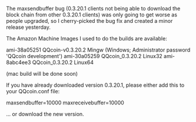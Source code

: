 The maxsendbuffer bug (0.3.20.1 clients not being able to download the block chain from other 0.3.20.1 clients) was only going to get
worse as people upgraded, so I cherry-picked the bug fix and created a minor release yesterday.

The Amazon Machine Images I used to do the builds are available:

  ami-38a05251   QQcoin-v0.3.20.2 Mingw    (Windows; Administrator password 'QQcoin development')
  ami-30a05259   QQcoin_0.3.20.2 Linux32
  ami-8abc4ee3   QQcoin_0.3.20.2 Linux64

(mac build will be done soon)

If you have already downloaded version 0.3.20.1, please either add this to your QQcoin.conf file:

  maxsendbuffer=10000
  maxreceivebuffer=10000

... or download the new version.
